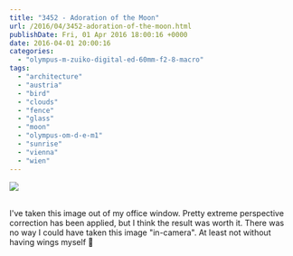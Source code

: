 ```yaml
---
title: "3452 - Adoration of the Moon"
url: /2016/04/3452-adoration-of-the-moon.html
publishDate: Fri, 01 Apr 2016 18:00:16 +0000
date: 2016-04-01 20:00:16
categories: 
  - "olympus-m-zuiko-digital-ed-60mm-f2-8-macro"
tags: 
  - "architecture"
  - "austria"
  - "bird"
  - "clouds"
  - "fence"
  - "glass"
  - "moon"
  - "olympus-om-d-e-m1"
  - "sunrise"
  - "vienna"
  - "wien"
---
```

<div class="container">
<div class="center"><a target="_blank" href="https://d25zfm9zpd7gm5.cloudfront.net/1200x1200/2015/20151123_170050_lr.jpg"><img class="webfeedsFeaturedVisual" src="https://d25zfm9zpd7gm5.cloudfront.net/0600x0600/2015/20151123_170050_lr.jpg" /></a></div>
</div>
<br />

I've taken this image out of my office window. Pretty extreme perspective correction has been applied, but I think the result was worth it. There was no way I could have taken this image "in-camera". At least not without having wings myself 🙂
